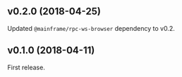 ## v0.2.0 (2018-04-25)

Updated `@mainframe/rpc-ws-browser` dependency to v0.2.

## v0.1.0 (2018-04-11)

First release.
